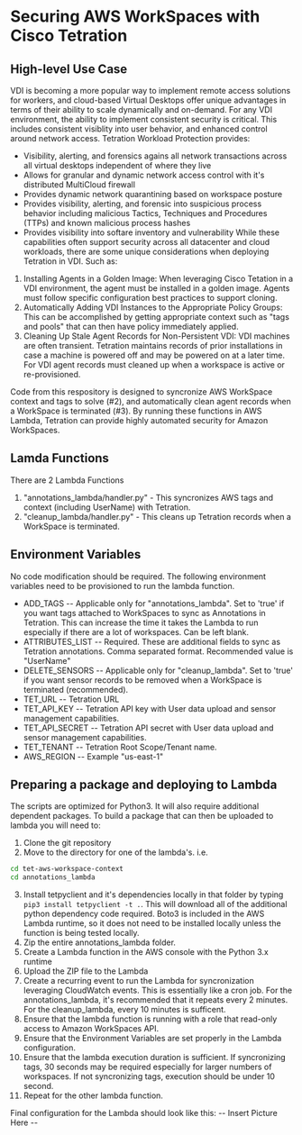 # Securing AWS WorkSpaces with Cisco Tetration

## High-level Use Case
VDI is becoming a more popular way to implement remote access solutions for workers, and cloud-based Virtual Desktops offer unique advantages in terms of their ability to scale dynamically and on-demand.  For any VDI environment, the ability to implement consistent security is critical.  This includes consistent visiblity into user behavior, and enhanced control around network access.  Tetration Workload Protection provides:
* Visibility, alerting, and forensics agains all network transactions across all virtual desktops independent of where they live
* Allows for granular and dynamic network access control with it's distributed MultiCloud firewall
* Provides dynamic network quarantining based on workspace posture
* Provides visibility, alerting, and forensic into suspicious process behavior including malicious Tactics, Techniques and Procedures (TTPs) and known malicious process hashes
* Provides visibility into softare inventory and vulnerability
While these capabilities often support security across all datacenter and cloud workloads, there are some unique considerations when deploying Tetration in VDI.  Such as:
1.	Installing Agents in a Golden Image: When leveraging Cisco Tetation in a VDI environment, the agent must be installed in a golden image.  Agents must follow specific configuration best practices to support cloning.
2.	Automatically Adding VDI Instances to the Appropriate Policy Groups: This can be accomplished by getting appropriate context such as "tags and pools" that can then have policy immediately applied.
3.	Cleaning Up Stale Agent Records for Non-Persistent VDI: VDI machines are often transient.  Tetration maintains records of prior installations in case a machine is powered off and may be powered on at a later time.  For VDI agent records must cleaned up when a workspace is active or re-provisioned.

Code from this respository is designed to syncronize AWS WorkSpace context and tags to solve (#2), and automatically clean agent records when a WorkSpace is terminated (#3).  By running these functions in AWS Lambda, Tetration can provide highly automated security for Amazon WorkSpaces.


## Lamda Functions
There are 2 Lambda Functions
1. "annotations_lambda/handler.py" - This syncronizes AWS tags and context (including UserName) with Tetration.
2. "cleanup_lambda/handler.py" - This cleans up Tetration records when a WorkSpace is terminated.


## Environment Variables
No code modification should be required.  The following environment variables need to be provisioned to run the lambda function.

* ADD_TAGS -- Applicable only for "annotations_lambda".  Set to 'true' if you want tags attached to WorkSpaces to sync as Annotations in Tetration.  This can increase the time it takes the Lambda to run especially if there are a lot of workspaces.  Can be left blank.
* ATTRIBUTES_LIST -- Required.  These are additional fields to sync as Tetration annotations.  Comma separated format.  Recommended value is "UserName"
* DELETE_SENSORS -- Applicable only for "cleanup_lambda".  Set to 'true' if you want sensor records to be removed when a WorkSpace is terminated (recommended).
* TET_URL -- Tetration URL
* TET_API_KEY -- Tetration API key with User data upload and sensor management capabilities.
* TET_API_SECRET -- Tetration API secret with User data upload and sensor management capabilities.
* TET_TENANT -- Tetration Root Scope/Tenant name.
* AWS_REGION -- Example "us-east-1"


## Preparing a package and deploying to Lambda
The scripts are optimized for Python3.  It will also require additional dependent packages.  To build a package that can then be uploaded to lambda you will need to:
1. Clone the git repository
2. Move to the directory for one of the lambda's.  i.e.
```bash
cd tet-aws-workspace-context
cd annotations_lambda
```
3. Install tetpyclient and it's dependencies locally in that folder by typing `pip3 install tetpyclient -t .`.  This will download all of the additional python dependency code required.  Boto3 is included in the AWS Lambda runtime, so it does not need to be installed locally unless the function is being tested locally.
4. Zip the entire annotations_lambda folder.
5. Create a Lambda function in the AWS console with the Python 3.x runtime
6. Upload the ZIP file to the Lambda
7. Create a recurring event to run the Lambda for syncronization leveraging CloudWatch events.  This is essentially like a cron job.  For the annotations_lambda, it's recommended that it repeats every 2 minutes.  For the cleanup_lambda, every 10 minutes is sufficent.
8. Ensure that the lambda function is running with a role that read-only access to Amazon WorkSpaces API.
9. Ensure that the Environment Variables are set properly in the Lambda configuration.
10. Ensure that the lambda execution duration is sufficient.  If syncronizing tags, 30 seconds may be required especially for larger numbers of workspaces.  If not syncronizing tags, execution should be under 10 second.
11. Repeat for the other lambda function.

Final configuration for the Lambda should look like this:
-- Insert Picture Here -- 
